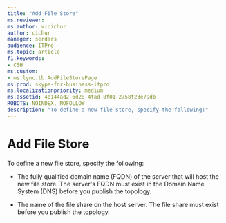 ```yaml
---
title: "Add File Store"
ms.reviewer: 
ms.author: v-cichur
author: cichur
manager: serdars
audience: ITPro
ms.topic: article
f1.keywords:
- CSH
ms.custom:
- ms.lync.tb.AddFileStorePage
ms.prod: skype-for-business-itpro
ms.localizationpriority: medium
ms.assetid: 4e144ad2-6d28-4fad-8f01-2758f23e79db
ROBOTS: NOINDEX, NOFOLLOW
description: "To define a new file store, specify the following:"
---
```


# Add File Store
 
To define a new file store, specify the following:
  
- The fully qualified domain name (FQDN) of the server that will host the new file store. The server's FQDN must exist in the Domain Name System (DNS) before you publish the topology.
    
- The name of the file share on the host server. The file share must exist before you publish the topology. 
    

